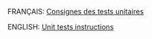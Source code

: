 FRANÇAIS: [Consignes des tests unitaires](/README_fr.md)

ENGLISH: [Unit tests instructions](/README_en.md)

